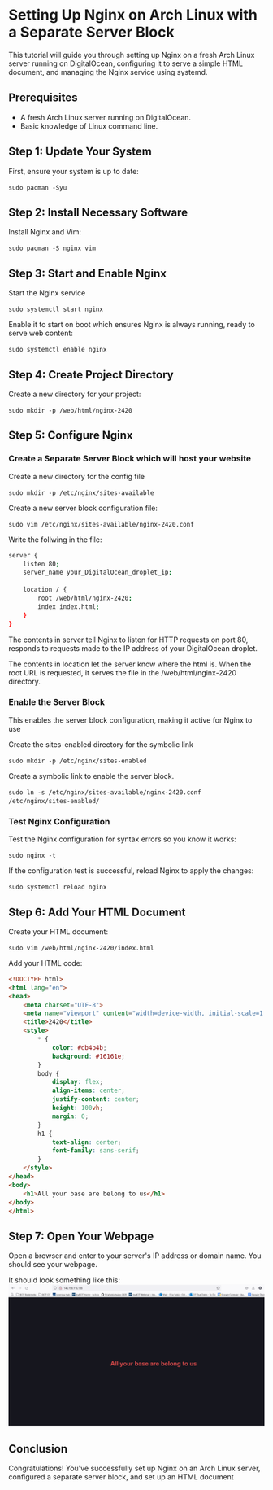 # Setting Up Nginx on Arch Linux with a Separate Server Block

This tutorial will guide you through setting up Nginx on a fresh Arch Linux server running on DigitalOcean, configuring it to serve a simple HTML document, and managing the Nginx service using systemd.

## Prerequisites

- A fresh Arch Linux server running on DigitalOcean.
- Basic knowledge of Linux command line.

## Step 1: Update Your System

First, ensure your system is up to date:

`sudo pacman -Syu`


## Step 2: Install Necessary Software

Install Nginx and Vim:

`sudo pacman -S nginx vim`


## Step 3: Start and Enable Nginx

Start the Nginx service 

`sudo systemctl start nginx`

Enable it to start on boot which ensures Nginx is always running, ready to serve web content:

`sudo systemctl enable nginx`


## Step 4: Create Project Directory

Create a new directory for your project:

 `sudo mkdir -p /web/html/nginx-2420`


## Step 5: Configure Nginx

### Create a Separate Server Block which will host your website 

Create a new directory for the config file

`sudo mkdir -p /etc/nginx/sites-available`


Create a new server block configuration file:

`sudo vim /etc/nginx/sites-available/nginx-2420.conf`

Write the follwing in the file:

```bash
server {
    listen 80;
    server_name your_DigitalOcean_droplet_ip;

    location / {
        root /web/html/nginx-2420;
        index index.html;
    }
}
```
The contents in server tell Nginx to listen for HTTP requests on port 80, responds to requests made to the IP address of your DigitalOcean droplet.
 
The contents in location let the server know where the html is. When the root URL is requested, it serves the file in the /web/html/nginx-2420 directory. 

### Enable the Server Block
This enables the server block configuration, making it active for Nginx to use

Create the sites-enabled directory for the symbolic link

`sudo mkdir -p /etc/nginx/sites-enabled`

Create a symbolic link to enable the server block. 

`sudo ln -s /etc/nginx/sites-available/nginx-2420.conf /etc/nginx/sites-enabled/`


### Test Nginx Configuration

Test the Nginx configuration for syntax errors so you know it works:

`sudo nginx -t`


If the configuration test is successful, reload Nginx to apply the changes:

`sudo systemctl reload nginx`


## Step 6: Add Your HTML Document

Create your HTML document:

`sudo vim /web/html/nginx-2420/index.html`

Add your HTML code:

```html
<!DOCTYPE html>
<html lang="en">
<head>
    <meta charset="UTF-8">
    <meta name="viewport" content="width=device-width, initial-scale=1.0">
    <title>2420</title>
    <style>
        * {
            color: #db4b4b;
            background: #16161e;
        }
        body {
            display: flex;
            align-items: center;
            justify-content: center;
            height: 100vh;
            margin: 0;
        }
        h1 {
            text-align: center;
            font-family: sans-serif;
        }
    </style>
</head>
<body>
    <h1>All your base are belong to us</h1>
</body>
</html>
```

## Step 7: Open Your Webpage

Open a browser and enter to your server's IP address or domain name. You should see your webpage.


It should look something like this:
![alt text](website.png "Website")

## Conclusion

Congratulations! You've successfully set up Nginx on an Arch Linux server, configured a separate server block, and set up an HTML document